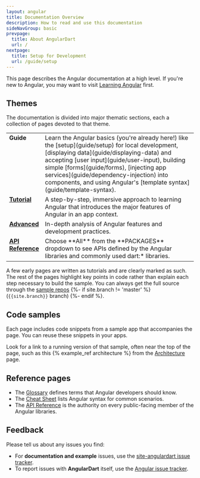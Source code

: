 ```yaml
---
layout: angular
title: Documentation Overview
description: How to read and use this documentation
sideNavGroup: basic
prevpage:
  title: About AngularDart
  url: /
nextpage:
  title: Setup for Development
  url: /guide/setup
---
```

This page describes the Angular documentation at a high level.
If you're new to Angular, you may want to visit [Learning Angular](/guide/learning-angular) first.

## Themes

The documentation is divided into major thematic sections, each
a collection of pages devoted to that theme.

<style>tr { vertical-align:top; }</style>

<table width="100%">
<col width="15%">
<col>
<tr>
  <td><b>Guide</b></td>
  <td markdown="1">
  Learn the Angular basics (you're already here!) like the
  [setup](guide/setup) for local development,
  [displaying data](guide/displaying-data) and
  accepting [user input](guide/user-input),
  building simple [forms](guide/forms),
  [injecting app services](guide/dependency-injection) into components,
  and using Angular's [template syntax](guide/template-syntax).
  </td>
</tr>
<tr>
  <td><b><a href="./tutorial">Tutorial</a></b></td>
  <td markdown="1">
  A step-by-step, immersive approach to learning Angular that
  introduces the major features of Angular in an app context.
  </td>
</tr>
<tr>
  <td><b><a href="./guide/attribute-directives">Advanced</a></b></td>
  <td markdown="1">
  In-depth analysis of Angular features and development practices.
  </td>
</tr>
<tr>
  <td><b><a href={{site.api}}>API Reference</a></b></td>
  <td markdown="1">
  Choose **All** from the **PACKAGES** dropdown to see APIs defined by the
  Angular libraries and commonly used dart:* libraries.
  </td>
</tr>
</table>

A few early pages are written as tutorials and are clearly marked as such.
The rest of the pages highlight key points in code rather than explain each step necessary to build the sample.
You can always get the full source through the [sample repos]({{site.ghNgEx}})
{%- if site.branch != 'master' %}
(`{{site.branch}}` branch)
{%- endif %}.

## Code samples

Each page includes code snippets from a sample app that accompanies the page.
You can reuse these snippets in your apps.

Look for a link to a running version of that sample, often near the top of the page,
such as this {% example_ref architecture %} from the [Architecture](guide/architecture) page.

## Reference pages

* The [Glossary](/glossary) defines terms that Angular developers should know.
* The [Cheat Sheet](/cheatsheet) lists Angular syntax for common scenarios.
* The [API Reference]({{site.api}}) is the authority on every public-facing
  member of the Angular libraries.

## Feedback

Please tell us about any issues you find:

* For **documentation and example** issues, use the
  [site-angulardart issue
  tracker](https://github.com/dart-lang/site-angulardart/issues).
* To report issues with **AngularDart** itself, use the
  [Angular issue tracker](https://github.com/dart-lang/angular/issues).
